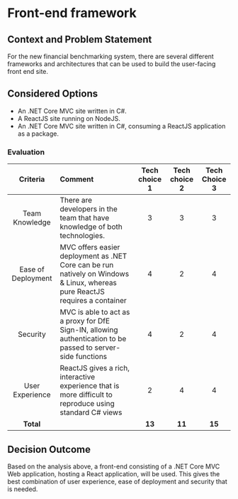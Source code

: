 # Front-end framework

## Context and Problem Statement

For the new financial benchmarking system, there are several different frameworks and architectures that can be used to build the user-facing front end site. 

## Considered Options
- An .NET Core MVC site written in C#. 
- A ReactJS site running on NodeJS. 
- An .NET Core MVC site written in C#, consuming a ReactJS application as a package. 

### Evaluation

| Criteria | Comment | Tech choice 1 | Tech choice 2 | Tech Choice 3 |
|:--------:|:--------|:---------------:|:-----------:|:-----------:|
| Team Knowledge | There are developers in the team that have knowledge of both technologies.  | 3 | 3 | 3|
| Ease of Deployment | MVC offers easier deployment as .NET Core can be run natively on Windows & Linux, whereas pure ReactJS requires a container | 4 | 2 | 4 |
| Security | MVC is able to act as a proxy for DfE Sign-IN, allowing authentication to be passed to server-side functions | 4 | 2 | 4 |
| User Experience | ReactJS gives a rich, interactive experience that is more difficult to reproduce using standard C# views | 2 | 4 | 4 |
| **Total** | | **13** | **11** | **15** |

## Decision Outcome

Based on the analysis above, a front-end consisting of a .NET Core MVC Web application, hosting a React application, will be used. This gives the best combination of user experience, ease of deployment and security that is needed.